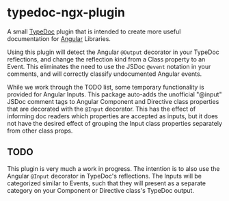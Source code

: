# typedoc-ngx-plugin

A small [TypeDoc](https://typedoc.org/) plugin that is intended to create more useful documentation for [Angular](https://angular.io) Libraries.

Using this plugin will detect the Angular `@Output` decorator in your TypeDoc reflections, and change the reflection kind from a Class property to an Event. This eliminates the need to use the JSDoc `@event` notation in your comments, and will correctly classify undocumented Angular events.

While we work through the TODO list, some temporary functionality is provided for Angular Inputs. This package auto-adds the unofficial "@input" JSDoc comment tags to Angular Component and Directive class properties that are decorated with the `@Input` decorator. This has the effect of informing doc readers which properties are accepted as inputs, but it does not have the desired effect of grouping the Input class properties separately from other class props.

## TODO

This plugin is very much a work in progress. The intention is to also use the Angular `@Input` decorator in TypeDoc's reflections. The Inputs will be categorized similar to Events, such that they will present as a separate category on your Component or Directive class's TypeDoc output.
